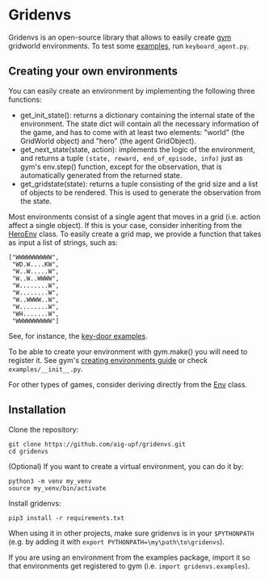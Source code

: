 # Gridenvs

Gridenvs is an open-source library that allows to easily create [gym](https://github.com/openai/gym) gridworld environments. To test some [examples](gridenvs/examples), run `keyboard_agent.py`.

## Creating your own environments

You can easily create an environment by implementing the following three functions:
* get_init_state(): returns a dictionary containing the internal state of the environment. The state dict will contain all the necessary information of the game, and has to come with at least two elements: "world" (the GridWorld object) and "hero" (the agent GridObject). 
* get_next_state(state, action): implements the logic of the environment, and returns a tuple `(state, reward, end_of_episode, info)` just as gym's env.step() function, except for the observation, that is automatically generated from the returned state.
* get_gridstate(state): returns a tuple consisting of the grid size and a list of objects to be rendered. This is used to generate the observation from the state.

Most environments consist of a single agent that moves in a grid (i.e. action affect a single object). If this is your case, consider inheriting from the [HeroEnv](gridenvs/hero.py) class.
To easily create a grid map, we provide a function that takes as input a list of strings, such as:
    
    ["WWWWWWWWWW",
     "WD.W....KW",
     "W..W.....W",
     "W..W..WWWW",
     "W........W",
     "W........W",
     "W..WWWW..W",
     "W........W",
     "WH.......W",
     "WWWWWWWWWW"]
      
See, for instance, the [key-door examples](gridenvs/examples/key_door.py).

To be able to create your environment with gym.make() you will need to register it. See gym's [creating environments guide](https://github.com/openai/gym/blob/master/docs/creating-environments.md) or check `examples/__init__.py`.

For other types of games, consider deriving directly from the [Env](gridenvs/env.py) class.

## Installation

Clone the repository:

    git clone https://github.com/aig-upf/gridenvs.git
    cd gridenvs 
    
(Optional) If you want to create a virtual environment, you can do it by:

    python3 -m venv my_venv
    source my_venv/bin/activate

Install gridenvs:

    pip3 install -r requirements.txt
    
When using it in other projects, make sure gridenvs is in your `$PYTHONPATH` (e.g. by adding it with `export PYTHONPATH=\my\path\to\gridenvs`).

If you are using an environment from the examples package, import it so that environments get registered to gym (i.e. `import gridenvs.examples`).